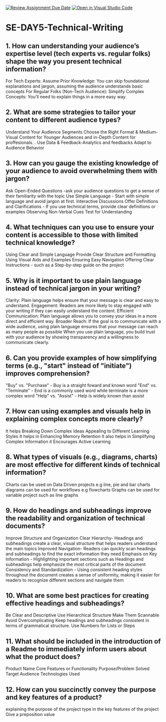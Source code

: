 [![Review Assignment Due Date](https://classroom.github.com/assets/deadline-readme-button-22041afd0340ce965d47ae6ef1cefeee28c7c493a6346c4f15d667ab976d596c.svg)](https://classroom.github.com/a/zsAR-pyY)
[![Open in Visual Studio Code](https://classroom.github.com/assets/open-in-vscode-2e0aaae1b6195c2367325f4f02e2d04e9abb55f0b24a779b69b11b9e10269abc.svg)](https://classroom.github.com/online_ide?assignment_repo_id=17303936&assignment_repo_type=AssignmentRepo)
# SE-DAY5-Technical-Writing
## 1. How can understanding your audience’s expertise level (tech experts vs. regular folks) shape the way you present technical information?
For Tech Experts:
Assume Prior Knowledge: You can skip foundational explanations and jargon, assuming the audience understands basic concepts
 For Regular Folks (Non-Tech Audience):
Simplify Complex Concepts: You’ll need to explain things in a more easy way.

## 2. What are some strategies to tailor your content to different audience types?
Understand Your Audience Segments
Choose the Right Format & Medium-Visual Content for Younger Audiences and in-Depth Content for proffesionals.
. Use Data & Feedback-Analytics and feedbacks
Adapt to Audience Behavior

## 3. How can you gauge the existing knowledge of your audience to avoid overwhelming them with jargon?
Ask Open-Ended Questions -ask your audience questions to get a sense of their familiarity with the topic
Use Simple Language - Start with simple language and avoid jargon at first. 
Interactive Discussions
Offer Definitions and Clarifications - If you use technical terms, provide clear definitions or examples
Observing Non-Verbal Cues
Test for Understanding

## 4. What techniques can you use to ensure your content is accessible to those with limited technical knowledge?
Using Clear and Simple Language
Provide Clear Structure and Formatting
Using Visual Aids and Examples
Ensuring Easy Navigation
Offering Clear Instructions - such as a Step-by-step guide on the project

## 5. Why is it important to use plain language instead of technical jargon in your writing?
Clarity: Plain language helps ensure that your message is clear and easy to understand.
Engagement: Readers are more likely to stay engaged with your writing if they can easily understand the content.
Efficient Communication: Plain language allows you to convey your ideas in a more direct and efficient way.
Broader Reach: If the goal is to communicate with a wide audience, using plain language ensures that your message can reach as many people as possible
When you use plain language, you build trust with your audience by showing transparency and a willingness to communicate clearly.

## 6. Can you provide examples of how simplifying terms (e.g., "start" instead of "initiate") improves comprehension?
 "Buy" vs. "Purchase" - Buy is a straight foward and known word
  "End" vs. "Terminate" - End is a commonly used word while terminate is a more complex word
  "Help" vs. "Assist" - Help is widely known than assist
  
## 7. How can using examples and visuals help in explaining complex concepts more clearly?
It helps  Breaking Down Complex Ideas
Appealing to Different Learning Styles
It helps in Enhancing Memory Retention
It also helps in  Simplifying Complex Information
it Encourages Active Learning

## 8. What types of visuals (e.g., diagrams, charts) are most effective for different kinds of technical information?
Charts can be used on Data Driven projects e.g line, pie and bar charts
diagrams can be used for workflows e.g flowcharts
Graphs can be used for variable project such as line graphs

## 9. How do headings and subheadings improve the readability and organization of technical documents?
Improve Structure and Organization
Clear Hierarchy- Headings and subheadings create a clear, visual structure that helps readers understand the main topics
Improved Navigation- Readers can quickly scan headings and subheadings to find the exact information they need
Emphasis on Key Information - Highlighting important sections such as Headings and subheadings help emphasize the most critical parts of the document
Consistency and Standardization - Using consistent heading styles throughout the document creates a sense of uniformity, making it easier for readers to recognize different sections and navigate them

## 10. What are some best practices for creating effective headings and subheadings?
Be Clear and Descriptive
Use Hierarchical Structure
Make Them Scannable
Avoid Overcomplicating
Keep headings and subheadings consistent in terms of grammatical structure. 
 Use Numbers for Lists or Steps
 
## 11. What should be included in the introduction of a Readme to immediately inform users about what the product does?
Product Name
Core Features or Functionality
Purpose/Problem Solved
Target Audience
Technologies Used

## 12. How can you succinctly convey the purpose and key features of a product?
explaining the purpose of the project
type in the key features of the project
Give a preposition value

